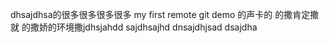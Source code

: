 

dhsajdhsa的很多很多很多很多
my first remote git demo 
的声卡的
的撒肯定撒就
的撒娇的环境撒jdhsjahdd
sajdhsajhd 
dnsajdhjsad 
dsajdha 
